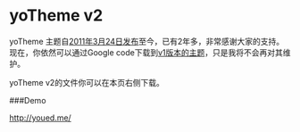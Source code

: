 yoTheme v2
=======

yoTheme 主题自[2011年3月24日发布](http://youed.me/opening-of-the-new-template-while-opening-new-template-download/)至今，已有2年多，非常感谢大家的支持。现在，你依然可以通过Google code下载到[v1版本的主题](https://code.google.com/p/yotheme/)，只是我将不会再对其维护。

yoTheme v2的文件你可以在本页右侧下载。

###Demo

http://youed.me/
